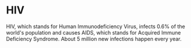 # HIV

HIV, which stands for Human Immunodeficiency Virus, infects 0.6% of the world's
population and causes AIDS, which stands for Acquired Immune Deficiency
Syndrome. About 5 million new infections happen every year.
